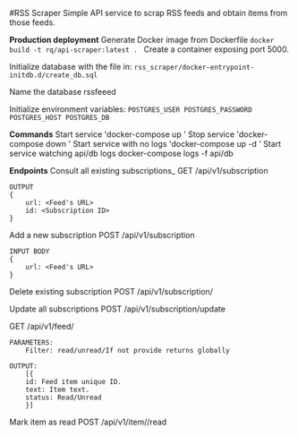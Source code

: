 #RSS Scraper
Simple API service to scrap RSS feeds and obtain items from those feeds.

**Production deployment**
Generate Docker image from Dockerfile
`docker build -t rq/api-scraper:latest .
`
Create a container exposing port 5000.

Initialize database with the file in:
`rss_scraper/docker-entrypoint-initdb.d/create_db.sql`

Name the database rssfeeed

Initialize environment variables:
`POSTGRES_USER
POSTGRES_PASSWORD
POSTGRES_HOST
POSTGRES_DB`

**Commands**
Start service
'docker-compose up
'
Stop service
'docker-compose down
'
Start service with no logs
'docker-compose up -d 
'
Start service watching api/db logs
docker-compose logs -f api/db

**Endpoints**
Consult all existing subscriptions_
GET /api/v1/subscription
```angular2html
OUTPUT
{
    url: <Feed's URL>
    id: <Subscription ID>
}
```

Add a new subscription
POST /api/v1/subscription
```angular2html
INPUT BODY
{
    url: <Feed's URL>
}
```

Delete existing subscription
POST /api/v1/subscription/<Subscription ID>

Update all subscriptions
POST /api/v1/subscription/update

GET /api/v1/feed/<Subscription ID>
```angular2html
PARAMETERS: 
    Filter: read/unread/If not provide returns globally

OUTPUT:
    [{
    id: Feed item unique ID.
    text: Item text.
    status: Read/Unread
    }]
```

Mark item as read
POST /api/v1/item/<Item ID>/read

